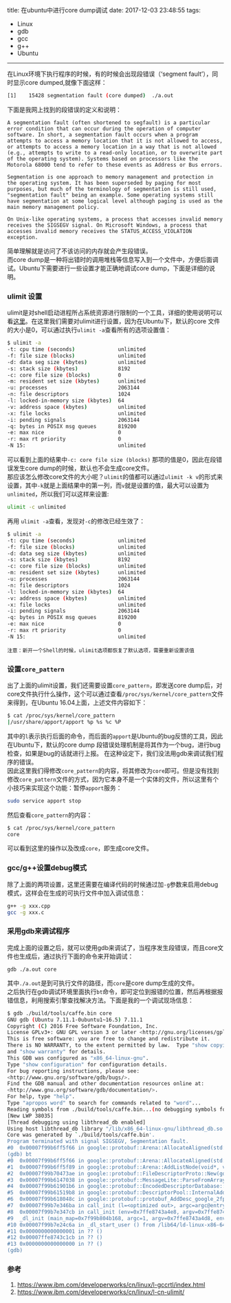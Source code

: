 title: 在ubuntu中进行core dump调试
date: 2017-12-03 23:48:55
tags:
 - Linux
 - gdb
 - gcc
 - g++
 - Ubuntu
---
在Linux环境下执行程序的时候，有的时候会出现段错误（‘segment fault’），同时显示core dumped,就像下面这样：
```bash
[1]    15428 segmentation fault (core dumped)  ./a.out
```
下面是我网上找到的段错误的定义和说明：  

	A segmentation fault (often shortened to segfault) is a particular error condition that can occur during the operation of computer software. In short, a segmentation fault occurs when a program attempts to access a memory location that it is not allowed to access, or attempts to access a memory location in a way that is not allowed (e.g., attempts to write to a read-only location, or to overwrite part of the operating system). Systems based on processors like the Motorola 68000 tend to refer to these events as Address or Bus errors.

	Segmentation is one approach to memory management and protection in the operating system. It has been superseded by paging for most purposes, but much of the terminology of segmentation is still used, "segmentation fault" being an example. Some operating systems still have segmentation at some logical level although paging is used as the main memory management policy.

	On Unix-like operating systems, a process that accesses invalid memory receives the SIGSEGV signal. On Microsoft Windows, a process that accesses invalid memory receives the STATUS_ACCESS_VIOLATION exception.

简单理解就是访问了不该访问的内存就会产生段错误。  
而core dump是一种将出错时的调用堆栈等信息写入到一个文件中，方便后面调试。Ubuntu下需要进行一些设置才能正确地调试core dump，下面是详细的说明。  
<!--more-->
### ulimit 设置
ulimit是对shell启动进程所占系统资源进行限制的一个工具，详细的使用说明可以看[这里](https://www.ibm.com/developerworks/cn/linux/l-cn-ulimit/)。在这里我们需要对ulimit进行设置，因为在Ubuntu下，默认的core 文件的大小是0，可以通过执行`ulimit -a`查看所有的选项设置值：
```bash
$ ulimit -a
-t: cpu time (seconds)              unlimited
-f: file size (blocks)              unlimited
-d: data seg size (kbytes)          unlimited
-s: stack size (kbytes)             8192
-c: core file size (blocks)         0
-m: resident set size (kbytes)      unlimited
-u: processes                       2063144
-n: file descriptors                1024
-l: locked-in-memory size (kbytes)  64
-v: address space (kbytes)          unlimited
-x: file locks                      unlimited
-i: pending signals                 2063144
-q: bytes in POSIX msg queues       819200
-e: max nice                        0
-r: max rt priority                 0
-N 15:                              unlimited
```
可以看到上面的结果中`-c: core file size (blocks)` 那项的值是0，因此在段错误发生core dump的时候，默认也不会生成core文件。  
那应该怎么修改core文件的大小呢？`ulimit`的值都可以通过`ulimit -k v`的形式来设置，其中`-k`就是上面结果中的第一列，而`v`就是设置的值，最大可以设置为`unlimited`，所以我们可以这样来设置:
```bash
ulimit -c unlimited
```
再用 `ulimit -a`查看，发现对`-c`的修改已经生效了：
```bash
$ ulimit -a
-t: cpu time (seconds)              unlimited
-f: file size (blocks)              unlimited
-d: data seg size (kbytes)          unlimited
-s: stack size (kbytes)             8192
-c: core file size (blocks)         unlimited
-m: resident set size (kbytes)      unlimited
-u: processes                       2063144
-n: file descriptors                1024
-l: locked-in-memory size (kbytes)  64
-v: address space (kbytes)          unlimited
-x: file locks                      unlimited
-i: pending signals                 2063144
-q: bytes in POSIX msg queues       819200
-e: max nice                        0
-r: max rt priority                 0
-N 15:                              unlimited
```
	注意：新开一个Shell的时候，ulimit选项都恢复了默认选项，需要重新设置该值


### 设置`core_pattern`
出了上面的ulimit设置，我们还需要设置`core_pattern`，即发送core dump后，对core文件执行什么操作，这个可以通过查看`/proc/sys/kernel/core_pattern`文件来得到，在Ubuntu 16.04上面，上述文件内容如下：
```bash
$ cat /proc/sys/kernel/core_pattern
|/usr/share/apport/apport %p %s %c %P
```
其中的`l`表示执行后面的命令，而后面的`apport`是Ubuntu的bug反馈的工具，因此在Ubuntu下，默认的core dump 段错误处理机制是将其作为一个bug，进行bug检查，如果是bug的话就进行上报。
在这种设定下，我们没法用gdb来调试我们程序的错误。  
因此这里我们得修改`core_pattern`的内容，将其修改为`core`即可。但是没有找到修改`core_pattern`文件的方式，因为它本身不是一个实体的文件，所以这里有个小技巧来实现这个功能：暂停`apport`服务：
```bash
sudo service apport stop
```
然后查看`core_pattern`的内容：
```bash
$ cat /proc/sys/kernel/core_pattern
core
```
可以看到这里的操作以及改成`core`，即生成core文件。  

### gcc/g++设置debug模式
除了上面的两项设置，这里还需要在编译代码的时候通过加`-g`参数来启用debug模式，这样会在生成的可执行文件中加入调试信息：
```bash
g++ -g xxx.cpp
gcc -g xxx.c
```
### 采用gdb来调试程序
完成上面的设置之后，就可以使用gdb来调试了，当程序发生段错误，而且core文件也生成后，通过执行下面的命令来开始调试：
```
gdb ./a.out core
```
其中`./a.out`是到可执行文件的路径，而`core`是core dump生成的文件。  
之后执行在gdb调试环境里面执行`bt`命令，即可定位到报错的位置，然后再根据报错信息，利用搜索引擎查找解决方法。下面是我的一个调试现场信息：
```bash
$ gdb ./build/tools/caffe.bin core
GNU gdb (Ubuntu 7.11.1-0ubuntu1~16.5) 7.11.1
Copyright (C) 2016 Free Software Foundation, Inc.
License GPLv3+: GNU GPL version 3 or later <http://gnu.org/licenses/gpl.html>
This is free software: you are free to change and redistribute it.
There is NO WARRANTY, to the extent permitted by law.  Type "show copying"
and "show warranty" for details.
This GDB was configured as "x86_64-linux-gnu".
Type "show configuration" for configuration details.
For bug reporting instructions, please see:
<http://www.gnu.org/software/gdb/bugs/>.
Find the GDB manual and other documentation resources online at:
<http://www.gnu.org/software/gdb/documentation/>.
For help, type "help".
Type "apropos word" to search for commands related to "word"...
Reading symbols from ./build/tools/caffe.bin...(no debugging symbols found)...done.
[New LWP 38035]
[Thread debugging using libthread_db enabled]
Using host libthread_db library "/lib/x86_64-linux-gnu/libthread_db.so.1".
Core was generated by `./build/tools/caffe.bin'.
Program terminated with signal SIGSEGV, Segmentation fault.
#0  0x00007f99b6ff5f66 in google::protobuf::Arena::AllocateAligned(std::type_info const*, unsigned long) () from /usr/local/lib/libopencv_dnn.so.3.3
(gdb) bt
#0  0x00007f99b6ff5f66 in google::protobuf::Arena::AllocateAligned(std::type_info const*, unsigned long) () from /usr/local/lib/libopencv_dnn.so.3.3
#1  0x00007f99b6ff5f89 in google::protobuf::Arena::AddListNode(void*, void (*)(void*)) () from /usr/local/lib/libopencv_dnn.so.3.3
#2  0x00007f99b70473ae in google::protobuf::FileDescriptorProto::New(google::protobuf::Arena*) const [clone .localalias.409] () from /usr/local/lib/libopencv_dnn.so.3.3
#3  0x00007f99b6147038 in google::protobuf::MessageLite::ParseFromArray(void const*, int) () from /usr/lib/x86_64-linux-gnu/libprotobuf.so.9
#4  0x00007f99b61901b6 in google::protobuf::EncodedDescriptorDatabase::Add(void const*, int) () from /usr/lib/x86_64-linux-gnu/libprotobuf.so.9
#5  0x00007f99b61519b8 in google::protobuf::DescriptorPool::InternalAddGeneratedFile(void const*, int) () from /usr/lib/x86_64-linux-gnu/libprotobuf.so.9
#6  0x00007f99b618048c in google::protobuf::protobuf_AddDesc_google_2fprotobuf_2fdescriptor_2eproto() () from /usr/lib/x86_64-linux-gnu/libprotobuf.so.9
#7  0x00007f99b7e346ba in call_init (l=<optimized out>, argc=argc@entry=1, argv=argv@entry=0x7ffe8743a4d8, env=env@entry=0x7ffe8743a4e8) at dl-init.c:72
#8  0x00007f99b7e347cb in call_init (env=0x7ffe8743a4e8, argv=0x7ffe8743a4d8, argc=1, l=<optimized out>) at dl-init.c:30
#9  _dl_init (main_map=0x7f99b804b168, argc=1, argv=0x7ffe8743a4d8, env=0x7ffe8743a4e8) at dl-init.c:120
#10 0x00007f99b7e24c6a in _dl_start_user () from /lib64/ld-linux-x86-64.so.2
#11 0x0000000000000001 in ?? ()
#12 0x00007ffe8743c1cb in ?? ()
#13 0x0000000000000000 in ?? ()
(gdb) 
```

### 参考
1. <https://www.ibm.com/developerworks/cn/linux/l-gccrtl/index.html>
2. <https://www.ibm.com/developerworks/cn/linux/l-cn-ulimit/>










